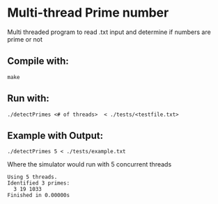 # Multi-thread Prime number
 Multi threaded program to read .txt input and determine if numbers are prime or not
 
 ## Compile with:
 ```
 make
 ```
 
 ## Run with:
 ```
 ./detectPrimes <# of threads>  < ./tests/<testfile.txt>
 ```
 
 ## Example with Output:
 ```
 ./detectPrimes 5 < ./tests/example.txt
 ```
 Where the simulator would run with 5 concurrent threads
 
 ```
 Using 5 threads.
 Identified 3 primes:
   3 19 1033
 Finished in 0.00000s
 ```
